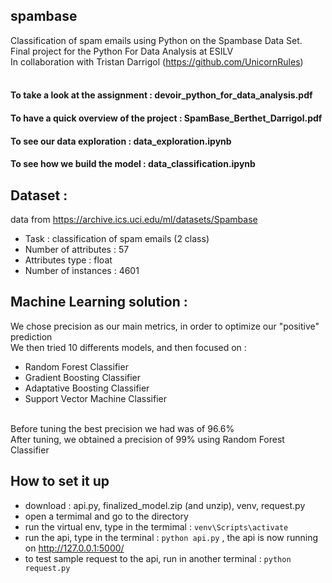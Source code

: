 ## spambase
Classification of spam emails using Python on the Spambase Data Set. <br>
Final project for the Python For Data Analysis at ESILV <br>
In collaboration with Tristan Darrigol (https://github.com/UnicornRules) <br>
<br>
#### To take a look at  the assignment : devoir_python_for_data_analysis.pdf
#### To have a quick overview of the project : SpamBase_Berthet_Darrigol.pdf
#### To see our data exploration : data_exploration.ipynb
#### To see how we build the model : data_classification.ipynb

## Dataset :
data from https://archive.ics.uci.edu/ml/datasets/Spambase
* Task : classification of spam emails (2 class)
* Number of attributes : 57
* Attributes type : float
* Number of instances : 4601

## Machine Learning solution :
  We chose precision as our main metrics, in order to optimize our "positive" prediction 
  <br>
  We then tried 10 differents models, and then focused on : 
  * Random Forest Classifier
  * Gradient Boosting Classifier
  * Adaptative Boosting Classifier
  * Support Vector Machine Classifier
  <br>
  Before tuning the best precision we had was of 96.6%
  <br>
  After tuning, we obtained a precision of 99% using Random Forest Classifier

## How to set it up
* download : api.py, finalized_model.zip (and unzip), venv, request.py
* open a termimal and go to the directory 
* run the virtual env, type in the termimal : `venv\Scripts\activate`
* run the api, type in the terminal : `python api.py` , the api is now running on http://127.0.0.1:5000/
* to test sample request to the api, run in another terminal :  `python request.py`
